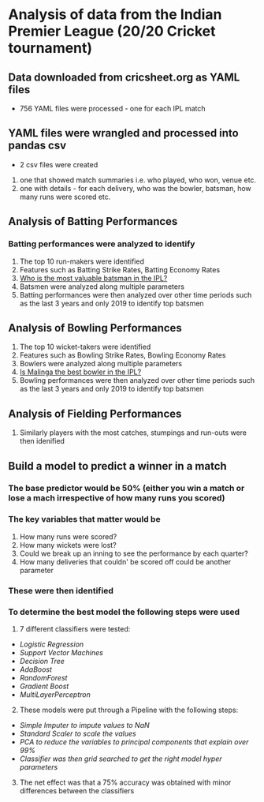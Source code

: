 # Analysis of data from the Indian Premier League (20/20 Cricket tournament)
## Data downloaded from cricsheet.org as YAML files
* 756 YAML files were processed - one for each IPL match
## YAML files were wrangled and processed into pandas csv
* 2 csv files were created
1. one that showed match summaries i.e. who played, who won, venue etc.
2. one with details - for each delivery, who was the bowler, batsman, how many runs were scored etc.
## Analysis of Batting Performances
### Batting performances were analyzed to identify
1. The top 10 run-makers were identified
2. Features such as Batting Strike Rates, Batting Economy Rates
3. [Who is the most valuable batsman in the IPL?](https://medium.com/@ravi_gopalan/is-ms-dhoni-the-most-valuable-batsman-in-the-ipl-the-richest-cricket-franchise-in-the-world-4772ab5ee75a)
3. Batsmen were analyzed along multiple parameters
4. Batting performances were then analyzed over other time periods such as the last 3 years and only 2019 to identify top batsmen
## Analysis of Bowling Performances
1. The top 10 wicket-takers were identified
2. Features such as Bowling Strike Rates, Bowling Economy Rates
3. Bowlers were analyzed along multiple parameters
4. [Is Malinga the best bowler in the IPL?](https://medium.com/@ravi_gopalan/is-slinga-malinga-the-best-ever-bowler-in-the-ipl-11f4fba63403) 
5. Bowling performances were then analyzed over other time periods such as the last 3 years and only 2019 to identify top batsmen
## Analysis of Fielding Performances
1. Similarly players with the most catches, stumpings and run-outs were then idenified
## Build a model to predict a winner in a match
### The base predictor would be 50% (either you win a match or lose a mach irrespective of how many runs you scored)
### The key variables that matter would be
1. How many runs were scored?
2. How many wickets were lost?
3. Could we break up an inning to see the performance by each quarter?
4. How many deliveries that couldn' be scored off could be another parameter 
### These were then identified
### To determine the best model the following steps were used
1. 7 different classifiers were tested:
* *Logistic Regression*
* *Support Vector Machines*
* *Decision Tree*
* *AdaBoost*
* *RandomForest*
* *Gradient Boost*
* *MultiLayerPerceptron*
2. These models were put through a Pipeline with the following steps:
* *Simple Imputer to impute values to NaN*
* *Standard Scaler to scale the values*
* *PCA to reduce the variables to principal components that explain over 99%*
* *Classifier was then grid searched to get the right model hyper parameters*
3. The net effect was that a 75% accuracy was obtained with minor differences between the classifiers
